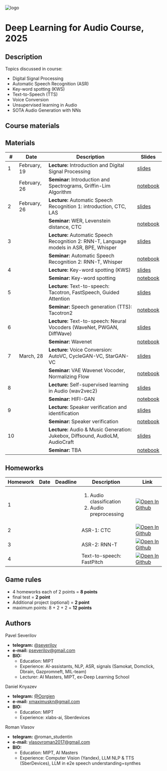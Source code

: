 ![logo](./logo.png)
# Deep Learning for Audio Course, 2025

## Description
Topics discussed in course:
- Digital Signal Processing
- Automatic Speech Recognition (ASR)
- Key-word spotting (KWS)
- Text-to-Speech (TTS)
- Voice Conversion
- Unsupervised learning in Audio
- SOTA Audio Generation with NNs

## Course materials
## Materials

| # | Date         | Description                                                                                 | Slides                                        |
|---------|--------------|---------------------------------------------------------------------------------------------|-----------------------------------------------|
| 1 | February, 19 | <b>Lecture:</b> Introduction and Digital Signal Processing                                  | [slides](lectures/lecture01_DLAudio2025.pdf)  |
|  | February, 26 | <b>Seminar:</b> Introduction and Spectrograms, Griffin-Lim Algorithm                        | [notebook](seminars/seminar01/seminar1.ipynb) |
| 2 | February, 26 | <b>Lecture:</b> Automatic Speech Recognition 1: introduction, CTC, LAS                      | [slides](lectures/lecture02_DLAudio2025.pdf)  |
|  |  | <b>Seminar:</b> WER, Levenstein distance, CTC                                               | [notebook](seminars/seminar02/seminar2.ipynb) |
| 3 |  | <b>Lecture:</b> Automatic Speech Recognition 2: RNN-T, Language models in ASR, BPE, Whisper | [slides](lectures/lecture03_DLAudio2025.pdf)  |
|  |  | <b>Seminar:</b> Automatic Speech Recognition 2: RNN-T, Whisper                              | [notebook](seminars/seminar03)                |
| 4 |     | <b>Lecture:</b> Key-word spotting (KWS)                                                     | [slides](lectures/lecture04_DLAudio2025.pdf)  |
|  |      | <b>Seminar:</b> Key-word spotting                                                           | [notebook](seminars/seminar04/seminar4.ipynb) |
| 5 |     | <b>Lecture:</b> Text-to-speech: Tacotron, FastSpeech, Guided Attention                      | [slides](lectures/lecture05_DLAudio2025.pdf)  |
|  |   | <b>Seminar:</b> Speech generation (TTS): Tacotron2                                          | [notebook](seminars/seminar05/seminar5.ipynb) |
| 6 |   | <b>Lecture:</b>  Text-to-speech: Neural Vocoders (WaveNet, PWGAN, DiffWave)                 | [slides](lectures/lecture06_DLAudio2025.pdf)  |
|  |      | <b>Seminar:</b> Wavenet                                                                     | [notebook](seminars/seminar06/seminar6.ipynb) |
| 7 | March, 28    | <b>Lecture:</b>  Voice Conversion: AutoVC, CycleGAN-VC, StarGAN-VC                          | [slides](lectures/lecture07_DLAudio2025.pdf)  |
|  |      | <b>Seminar:</b> VAE Wavenet Vocoder, Normalizing Flow                                       | [notebook](seminars/seminar07/seminar7.ipynb) |
| 8 |     | <b>Lecture:</b> Self-supervised learning in Audio (wav2vec2)                                           | [slides](lectures/lecture08_DLAudio2025.pdf)  |
|  |    | <b>Seminar:</b> HIFI-GAN                                                                    | [notebook](seminars/seminar08/seminar8.ipynb) |
| 9 |    | <b>Lecture:</b> Speaker verification and identification                                     | [slides](lectures/lecture09_DLAudio2025.pdf)  |
|  |     | <b>Seminar:</b> Speaker verification                                                                | [notebook](seminars/seminar09/seminar.ipynb)  |
| 10 |     | <b>Lecture:</b> Audio & Music Generation: Jukebox, Diffsound, AudioLM, AudioCraft                           | [slides](lectures/lecture10_DLAudio2025.pdf)  |
|  |     | <b>Seminar:</b> TBA                                                   | [notebook](seminars/seminar10/seminar.ipynb)  |


## Homeworks
| Homework | Date | Deadline | Description | Link |
|---------|------|-------------|--------|-------|
| 1 | | | <ol><li>Audio classification</li><li>Audio preprocessing</li></ol> | [![Open In Github](https://img.shields.io/static/v1.svg?logo=github&label=Repo&message=Open%20in%20Github&color=lightgrey)](homework/hw1/) |
| 2 | | | ASR-1: CTC | [![Open In Github](https://img.shields.io/static/v1.svg?logo=github&label=Repo&message=Open%20in%20Github&color=lightgrey)](homework//)  |
| 3 | | | ASR-2: RNN-T | [![Open In Github](https://img.shields.io/static/v1.svg?logo=github&label=Repo&message=Open%20in%20Github&color=lightgrey)](homework//)  |
| 4 | | | Text-to-speech: FastPitch  | [![Open In Github](https://img.shields.io/static/v1.svg?logo=github&label=Repo&message=Open%20in%20Github&color=lightgrey)](homework//)  |


## Game rules
- 4 homeworks each of 2 points = **8 points**
- final test = **2 point**
- Additional project (optional) = **2 point**
- maximum points: 8 + 2 + 2 = **12 points**

## Authors

Pavel Severilov
- **telegram:** [@severilov](https://t.me/severilov)
- **e-mail:** pseverilov@gmail.com
- **BIO:** 
  - Education: MIPT
  - Experience: AI-assistants, NLP, ASR, signals (Samokat, Domclick, Dbrain, Gazpromneft, MIL-team)
  - Lecturer: AI Masters, MIPT, ex-Deep Learning School

Daniel Knyazev
- **telegram:** [@Oorgien](https://t.me/Oorgien)
- **e-mail:** xmaximuskn@gmail.com
- **BIO:** 
  - Education: MIPT
  - Experience: xlabs-ai, Sberdevices

Roman Vlasov
- **telegram:** @roman_studentin
- **e-mail:** vlasovroman2017@gmail.com
- **BIO:** 
  - Education: MIPT, AI Masters
  - Experience: Computer Vision (Yandex), LLM NLP & TTS (SberDevices), LLM in e2e speech understanding+synthes